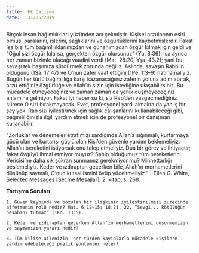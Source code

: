 ```yaml
---
title:  Ek Çalışma
date:   31/05/2019
---
```


Birçok insan bağımlılıkları yüzünden acı çekmiştir. Kişisel arzularının esiri olmuş, paralarını, işlerini, sağlıklarını ve özgürlüklerini kaybetmişlerdir. Fakat İsa bizi tüm bağımlılıklarımızdan ve günahımızdan özgür kılmak için geldi ve “Oğul sizi özgür kılarsa, gerçekten özgür olursunuz” (Yu. 8:36). İsa ayrıca her zaman bizimle olacağı vaadini verdi (Mat. 28:20, Yşa. 43:2); yani bu savaşı tek başımıza sürdürmek zorunda değiliz. Aslında, savaşın Rabb’in olduğunu (1Sa. 17:47) ve O’nun zafer vaat ettiğini (1Pe. 1:3–9) hatırlamalıyız. Bugün her türlü bağımlılığa karşı kazanacağınız zaferin yoluna adım atarak, arzu ettiğiniz özgürlüğe ve Allah’ın sizin için istediğine ulaşabilirsiniz. Bu mücadele etmeyeceğiniz ve zaman zaman da yenik düşmeyeceğiniz anlamına gelmiyor. Fakat iyi haber şu ki, siz Rab’den vazgeçmediğiniz sürece O sizi bırakmayacak. Evet, profesyonel yardı almakta da yanlış bir şey yok. Rab sizi iyileştirmek için sağlık çalışanlarını kullanabileceği gibi, bağımlılığınızla ilgili yardım etmek için de profesyonel bir danışman kullanabilir.

“Zorluklar ve denemeler etrafımızı sardığında Allah’a sığınmalı, kurtarmaya gücü olan ve kurtarışı güçlü olan Kişi’den güvenle yardım beklemeliyiz. Allah’ın bereketini istiyorsak onu talep etmeliyiz. Dua bir görev ve ihtiyaçtır; fakat övgüyü ihmal etmiyor muyuz? Sahip olduğumuz tüm bereketlerin Vericisi’ne daha sık şükran sunmamız gerekmiyor mu? Minnettarlığı beslemeliyiz. Keder ve ızdıraptan geçerken bile, Allah’ın merhametlerini düşünüp saymalı, O’nun kutsal ismini övüp yüceltmeliyiz.”—Ellen G. White, Selected Messages [Seçme Mesajlar], 2. kitap, s. 268.

**Tartışma Soruları**

`1. Güven kaybında ve bozulan bir ilişkinin iyileştirilmesi sürecinde affetmenin rolü nedir? Mat. 6:12–15; 18:21, 22. “Sevgi... kötülüğün hesabını tutmaz” (1Ko. 13:5).`

`2. Keder ve ızdıraptan geçerken Allah’ın merhametlerini düşünmemizin ve saymamızın yararı nedir?`

`3. Tüm kilise ailenizin, her türden kayıplarla mücadele kişilere yardım edebileceği pratik yöntemler neler?`